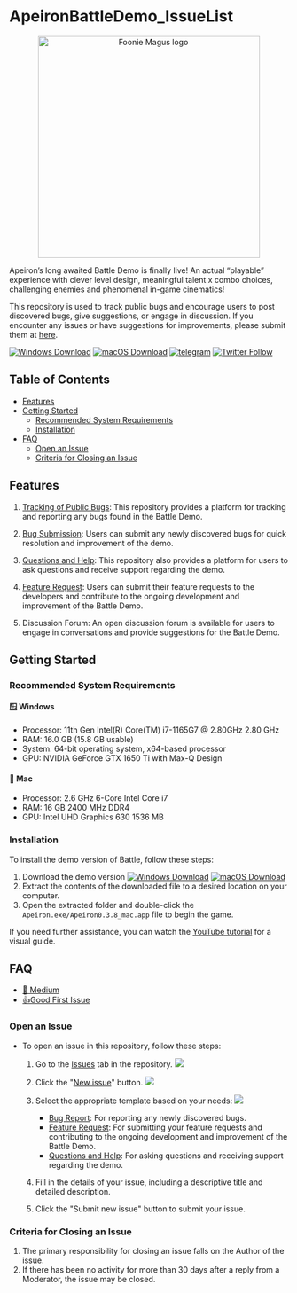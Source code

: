 # ApeironBattleDemo_IssueList

<p align="center">
  <a href="https://fooniemagus.com/">
    <img src="https://fooniemagus.com/foonie_magus_logo_white.png" width="400" alt="Foonie Magus logo">
  </a>
</p>

Apeiron’s long awaited Battle Demo is finally live! An actual “playable” experience with clever level design, meaningful talent x combo choices, challenging enemies and phenomenal in-game cinematics!

This repository is used to track public bugs and encourage users to post discovered bugs, give suggestions, or engage in discussion. If you encounter any issues or have suggestions for improvements, please submit them at [here](https://github.com/FoonieMagus/ApeironBattleDemo_IssueList/issues/new/choose).

[![Windows Download](https://img.shields.io/badge/Windows-v0.3.8-brightgreen)](https://res.apeironnft.com/download/client/production/Apeiron0.3.8_win.zip)
[![macOS Download](https://img.shields.io/badge/macOS-v0.3.8-brightgreen)](https://res.apeironnft.com/download/client/production/Apeiron0.3.8_mac.zip)
[![telegram](https://img.shields.io/badge/chat-telegram-brightgreen.svg?logo=telegram)](https://t.me/apeiron_official)
[![Twitter Follow](https://img.shields.io/twitter/follow/ApeironNFT?style=social)](https://twitter.com/ApeironNFT)

## Table of Contents

- [Features](#features)
- [Getting Started](#getting-started)
  - [Recommended System Requirements](#recommended-system-requirements)
  - [Installation](#installation)
- [FAQ](#faq)
  - [Open an Issue](#open-an-issue)
  - [Criteria for Closing an Issue](#criteria-for-closing-an-issue)
## Features

1. [Tracking of Public Bugs](https://github.com/FoonieMagus/ApeironBattleDemo_IssueList/issues): This repository provides a platform for tracking and reporting any bugs found in the Battle Demo.

2. [Bug Submission](https://github.com/FoonieMagus/ApeironBattleDemo_IssueList/issues/new?assignees=&labels=bug&template=bug_report.yml&title=%5B%F0%9F%90%9B+Bug+Report%5D%3A+): Users can submit any newly discovered bugs for quick resolution and improvement of the demo.

3. [Questions and Help](https://github.com/FoonieMagus/ApeironBattleDemo_IssueList/issues/new?assignees=&labels=questions+and+help&template=question.yml&title=%5B%F0%9F%A4%94+Questions+and+Help%5D%3A+): This repository also provides a platform for users to ask questions and receive support regarding the demo.

4. [Feature Request](https://github.com/FoonieMagus/ApeironBattleDemo_IssueList/issues/new?assignees=&labels=feature+request&template=feature_request.yml&title=%5B%F0%9F%8D%AD+Feature+Request%5D%3A+): Users can submit their feature requests to the developers and contribute to the ongoing development and improvement of the Battle Demo.

5. Discussion Forum: An open discussion forum is available for users to engage in conversations and provide suggestions for the Battle Demo.


## Getting Started

### Recommended System Requirements

#### 🪟 Windows
- Processor: 11th Gen Intel(R) Core(TM) i7-1165G7 @ 2.80GHz   2.80 GHz
- RAM: 16.0 GB (15.8 GB usable)
- System: 64-bit operating system, x64-based processor
- GPU: NVIDIA GeForce GTX 1650 Ti with Max-Q Design

#### 🍎 Mac 
- Processor: 2.6 GHz 6-Core Intel Core i7
- RAM: 16 GB 2400 MHz DDR4
- GPU: Intel UHD Graphics 630 1536 MB

### Installation

To install the demo version of Battle, follow these steps:

1. Download the demo version [![Windows Download](https://img.shields.io/badge/Windows-v0.3.8-brightgreen)](https://res.apeironnft.com/download/client/production/Apeiron0.3.8_win.zip)
[![macOS Download](https://img.shields.io/badge/macOS-v0.3.8-brightgreen)](https://res.apeironnft.com/download/client/production/Apeiron0.3.8_mac.zip)
2. Extract the contents of the downloaded file to a desired location on your computer.
3. Open the extracted folder and double-click the `Apeiron.exe/Apeiron0.3.8_mac.app` file to begin the game.

If you need further assistance, you can watch the [YouTube tutorial](https://youtu.be/8YwU5bTxA7o) for a visual guide.

## FAQ

- [📖 Medium](https://blog.apeironnft.com/the-apeiron-dungeon-demo-faq-3622f76f7aab)
- [👍Good First Issue](https://github.com/FoonieMagus/ApeironBattleDemo_IssueList/labels/good%20first%20issue)

### Open an Issue

- To open an issue in this repository, follow these steps:

    1. Go to the [Issues](https://github.com/FoonieMagus/ApeironBattleDemo_IssueList/issues) tab in the repository.
    ![](https://i.imgur.com/usbfNYG.png)

    2. Click the "[New issue](https://github.com/FoonieMagus/ApeironBattleDemo_IssueList/issues/new/choose)" button.
    ![](https://i.imgur.com/UlPvtqy.png)


    3. Select the appropriate template based on your needs:
    ![](https://i.imgur.com/34mZ1K0.png)

        - [Bug Report](https://github.com/FoonieMagus/ApeironBattleDemo_IssueList/issues/new?assignees=&labels=bug&template=bug_report.yml&title=%5B%F0%9F%90%9B+Bug+Report%5D%3A+): For reporting any newly discovered bugs.
        - [Feature Request](https://github.com/FoonieMagus/ApeironBattleDemo_IssueList/issues/new?assignees=&labels=feature+request&template=feature_request.yml&title=%5B%F0%9F%8D%AD+Feature+Request%5D%3A+): For submitting your feature requests and contributing to the ongoing development and improvement of the Battle Demo.
        - [Questions and Help](https://github.com/FoonieMagus/ApeironBattleDemo_IssueList/issues/new?assignees=&labels=questions+and+help&template=question.yml&title=%5B%F0%9F%A4%94+Questions+and+Help%5D%3A+): For asking questions and receiving support regarding the demo.


    4. Fill in the details of your issue, including a descriptive title and detailed description.

    5. Click the "Submit new issue" button to submit your issue.

### Criteria for Closing an Issue
1. The primary responsibility for closing an issue falls on the Author of the issue.
2. If there has been no activity for more than 30 days after a reply from a Moderator, the issue may be closed.
